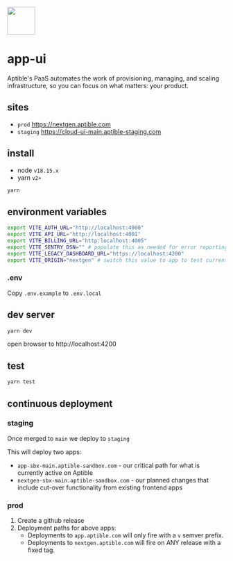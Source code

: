 <br>
<img src="https://user-images.githubusercontent.com/4295811/226700092-ffbd0c01-dba1-4880-8b77-a4d26e6228f0.svg"  width="64">

# app-ui

Aptible's PaaS automates the work of provisioning, managing, and scaling infrastructure, so you can focus on what matters: your product.

## sites

- `prod` https://nextgen.aptible.com
- `staging` https://cloud-ui-main.aptible-staging.com

## install

- node `v18.15.x`
- yarn `v2+`

```bash
yarn
```

## environment variables

```bash
export VITE_AUTH_URL="http://localhost:4000"
export VITE_API_URL="http://localhost:4001"
export VITE_BILLING_URL="http:localhost:4005"
export VITE_SENTRY_DSN="" # populate this as needed for error reporting, optional
export VITE_LEGACY_DASHBOARD_URL="https://localhost:4200"
export VITE_ORIGIN="nextgen" # switch this value to app to test currently active user flows
```

### .env

Copy `.env.example` to `.env.local`

## dev server

```bash
yarn dev
```

open browser to http://localhost:4200

## test

```bash
yarn test
```

## continuous deployment

### staging

Once merged to `main` we deploy to `staging` 

This will deploy two apps:

* `app-sbx-main.aptible-sandbox.com` - our critical path for what is currently active on Aptible
* `nextgen-sbx-main.aptible-sandbox.com` - our planned changes that include cut-over functionality from existing frontend apps

### prod

1. Create a github release
2. Deployment paths for above apps:
    * Deployments to `app.aptible.com` will only fire with a `v` semver prefix.
    * Deployments to `nextgen.aptible.com` will fire on ANY release with a fixed tag.